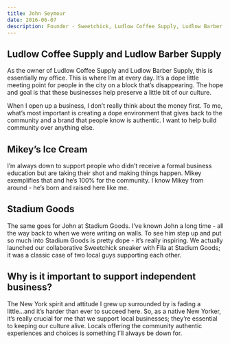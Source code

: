 ```yaml
---
title: John Seymour
date: 2016-06-07
description: Founder - Sweetchick, Ludlow Coffee Supply, Ludlow Barber Supply
---
```


## Ludlow Coffee Supply and Ludlow Barber Supply

As the owner of Ludlow Coffee Supply and Ludlow Barber Supply, this is essentially my office. This is where I’m at every day. It’s a dope little meeting point for people in the city on a block that’s disappearing. The hope and goal is that these businesses help preserve a little bit of our culture.

When I open up a business, I don’t really think about the money first. To me, what’s most important is creating a dope environment that gives back to the community and a brand that people know is authentic. I want to help build community over anything else.

## Mikey’s Ice Cream

I’m always down to support people who didn’t receive a formal business education but are taking their shot and making things happen. Mikey exemplifies that and he’s 100% for the community. I know Mikey from around - he’s born and raised here like me.

## Stadium Goods

The same goes for John at Stadium Goods. I’ve known John a long time - all the way back to when we were writing on walls. To see him step up and put so much into Stadium Goods is pretty dope - it’s really inspiring. We actually launched our collaborative Sweetchick sneaker with Fila at Stadium Goods; it was a classic case of two local guys supporting each other.

## Why is it important to support independent business?

The New York spirit and attitude I grew up surrounded by is fading a little...and it’s harder than ever to succeed here. So, as a native New Yorker, it’s really crucial for me that we support local businesses; they’re essential to keeping our culture alive. Locals offering the community authentic experiences and choices is something I’ll always be down for.

